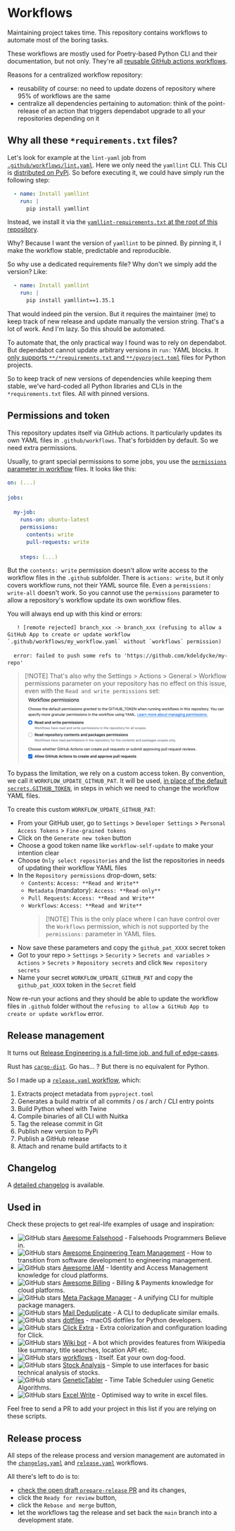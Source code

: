 # Workflows

Maintaining project takes time. This repository contains workflows to automate most of the boring tasks.

These workflows are mostly used for Poetry-based Python CLI and their documentation, but not only. They're all [reusable GitHub actions workflows](https://docs.github.com/en/actions/learn-github-actions/reusing-workflows).

Reasons for a centralized workflow repository:

- reusability of course: no need to update dozens of repository where 95% of workflows are the same
- centralize all dependencies pertaining to automation: think of the point-release of an action that triggers dependabot upgrade to all your repositories depending on it

## Why all these `*requirements.txt` files?

Let's look for example at the `lint-yaml` job from [`.github/workflows/lint.yaml`](https://github.com/kdeldycke/workflows/blob/main/.github/workflows/lint.yaml#L126). Here we only need the `yamllint` CLI. This CLI is [distributed on PyPi](https://pypi.org/project/yamllint/). So before executing it, we could have simply run the following step:

```yaml
  - name: Install yamllint
    run: |
      pip install yamllint
```

Instead, we install it via the [`yamllint-requirements.txt` at the root of this repository](https://github.com/kdeldycke/workflows/blob/main/yamllint-requirements.txt).

Why? Because I want the version of `yamllint` to be pinned. By pinning it, I make the workflow stable, predictable and reproducible.

So why use a dedicated requirements file? Why don't we simply add the version? Like:

```yaml
  - name: Install yamllint
    run: |
      pip install yamllint==1.35.1
```

That would indeed pin the version. But it requires the maintainer (me) to keep track of new release and update manually the version string. That's a lot of work. And I'm lazy. So this should be automated.

To automate that, the only practical way I found was to rely on dependabot. But dependabot cannot update arbitrary versions in `run:` YAML blocks. It [only supports `**/*requirements.txt` and `**/pyproject.toml`](https://docs.github.com/en/code-security/dependabot/dependabot-version-updates/configuration-options-for-the-dependabot.yml-file#pip-and-pip-compile) files for Python projects.

So to keep track of new versions of dependencies while keeping them stable, we've hard-coded all Python libraries and CLIs in the `*requirements.txt` files. All with pinned versions.

## Permissions and token

This repository updates itself via GitHub actions. It particularly updates its own YAML files in `.github/workflows`. That's forbidden by default. So we need extra permissions.

Usually, to grant special permissions to some jobs, you use the [`permissions` parameter in workflow](https://docs.github.com/en/actions/using-workflows/workflow-syntax-for-github-actions#permissions) files. It looks like this:

```yaml
on: (...)

jobs:

  my-job:
    runs-on: ubuntu-latest
    permissions:
      contents: write
      pull-requests: write

    steps: (...)
```

But the `contents: write` permission doesn't allow write access to the workflow files in the `.github` subfolder. There is `actions: write`, but it only covers workflow runs, not their YAML source file. Even a `permissions: write-all` doesn't work. So you cannot use the `permissions` parameter to allow a repository's workflow update its own workflow files.

You will always end up with this kind or errors:

```text
   ! [remote rejected] branch_xxx -> branch_xxx (refusing to allow a GitHub App to create or update workflow `.github/workflows/my_workflow.yaml` without `workflows` permission)

  error: failed to push some refs to 'https://github.com/kdeldycke/my-repo'
```

> \[!NOTE\]
> That's also why the Settings > Actions > General > Workflow permissions parameter on your repository has no effect on this issue, even with the `Read and write permissions` set:
> ![](assets/repo-workflow-permissions.png)

To bypass the limitation, we rely on a custom access token. By convention, we call it `WORKFLOW_UPDATE_GITHUB_PAT`. It will be used, [in place of the default `secrets.GITHUB_TOKEN`](https://github.com/search?q=repo%3Akdeldycke%2Fworkflows%20WORKFLOW_UPDATE_GITHUB_PAT&type=code), in steps in which we need to change the workflow YAML files.

To create this custom `WORKFLOW_UPDATE_GITHUB_PAT`:

- From your GitHub user, go to `Settings` > `Developer Settings` > `Personal Access Tokens` > `Fine-grained tokens`
- Click on the `Generate new token` button
- Choose a good token name like `workflow-self-update` to make your intention clear
- Choose `Only select repositories` and the list the repositories in needs of updating their workflow YAML files
- In the `Repository permissions` drop-down, sets:
  - `Contents`: `Access: **Read and Write**`
  - `Metadata` (mandatory): `Access: **Read-only**`
  - `Pull Requests`: `Access: **Read and Write**`
  - `Workflows`: `Access: **Read and Write**`
    > \[!NOTE\]
    > This is the only place where I can have control over the `Workflows` permission, which is not supported by the `permissions:` parameter in YAML files.
- Now save these parameters and copy the `github_pat_XXXX` secret token
- Got to your repo > `Settings` > `Security` > `Secrets and variables` > `Actions` > `Secrets` > `Repository secrets` and click `New repository secrets`
- Name your secret `WORKFLOW_UPDATE_GITHUB_PAT` and copy the `github_pat_XXXX` token in the `Secret` field

Now re-run your actions and they should be able to update the workflow files in `.github` folder without the `refusing to allow a GitHub App to create or update workflow` error.

## Release management

It turns out [Release Engineering is a full-time job, and full of edge-cases](https://blog.axo.dev/2023/02/cargo-dist).

Rust has [`cargo-dist`](https://github.com/axodotdev/cargo-dist). Go has... ? But there is no equivalent for Python.

So I made up a [`release.yaml` workflow](https://github.com/kdeldycke/workflows/blob/main/.github/workflows/release.yaml), which:

1. Extracts project metadata from `pyproject.toml`
1. Generates a build matrix of all commits / os / arch / CLI entry points
1. Build Python wheel with Twine
1. Compile binaries of all CLI with Nuitka
1. Tag the release commit in Git
1. Publish new version to PyPi
1. Publish a GitHub release
1. Attach and rename build artifacts to it

## Changelog

A [detailed changelog](changelog.md) is available.

## Used in

Check these projects to get real-life examples of usage and inspiration:

- ![GitHub stars](https://img.shields.io/github/stars/kdeldycke/awesome-falsehood?label=%E2%AD%90&style=flat-square) [Awesome Falsehood](https://github.com/kdeldycke/awesome-falsehood#readme) - Falsehoods Programmers Believe in.
- ![GitHub stars](https://img.shields.io/github/stars/kdeldycke/awesome-engineering-team-management?label=%E2%AD%90&style=flat-square) [Awesome Engineering Team Management](https://github.com/kdeldycke/awesome-engineering-team-management#readme) - How to transition from software development to engineering management.
- ![GitHub stars](https://img.shields.io/github/stars/kdeldycke/awesome-iam?label=%E2%AD%90&style=flat-square) [Awesome IAM](https://github.com/kdeldycke/awesome-iam#readme) - Identity and Access Management knowledge for cloud platforms.
- ![GitHub stars](https://img.shields.io/github/stars/kdeldycke/awesome-billing?label=%E2%AD%90&style=flat-square) [Awesome Billing](https://github.com/kdeldycke/awesome-billing#readme) - Billing & Payments knowledge for cloud platforms.
- ![GitHub stars](https://img.shields.io/github/stars/kdeldycke/meta-package-manager?label=%E2%AD%90&style=flat-square) [Meta Package Manager](https://github.com/kdeldycke/meta-package-manager#readme) - A unifying CLI for multiple package managers.
- ![GitHub stars](https://img.shields.io/github/stars/kdeldycke/mail-deduplicate?label=%E2%AD%90&style=flat-square) [Mail Deduplicate](https://github.com/kdeldycke/mail-deduplicate#readme) - A CLI to deduplicate similar emails.
- ![GitHub stars](https://img.shields.io/github/stars/kdeldycke/dotfiles?label=%E2%AD%90&style=flat-square) [dotfiles](https://github.com/kdeldycke/dotfiles#readme) - macOS dotfiles for Python developers.
- ![GitHub stars](https://img.shields.io/github/stars/kdeldycke/click-extra?label=%E2%AD%90&style=flat-square) [Click Extra](https://github.com/kdeldycke/click-extra#readme) - Extra colorization and configuration loading for Click.
- ![GitHub stars](https://img.shields.io/github/stars/themagicalmammal/wikibot?label=%E2%AD%90&style=flat-square) [Wiki bot](https://github.com/themagicalmammal/wikibot#readme) - A bot which provides features from Wikipedia like summary, title searches, location API etc.
- ![GitHub stars](https://img.shields.io/github/stars/kdeldycke/workflows?label=%E2%AD%90&style=flat-square) [workflows](https://github.com/kdeldycke/workflows#readme) - Itself. Eat your own dog-food.
- ![GitHub stars](https://img.shields.io/github/stars/themagicalmammal/stock-analyser?label=%E2%AD%90&style=flat-square) [Stock Analysis](https://github.com/themagicalmammal/stock-analyser#readme) - Simple to use interfaces for basic technical analysis of stocks.
- ![GitHub stars](https://img.shields.io/github/stars/themagicalmammal/genetictabler?label=%E2%AD%90&style=flat-square) [GeneticTabler](https://github.com/themagicalmammal/genetictabler#readme) - Time Table Scheduler using Genetic Algorithms.
- ![GitHub stars](https://img.shields.io/github/stars/themagicalmammal/excel-write?label=%E2%AD%90&style=flat-square) [Excel Write](https://github.com/themagicalmammal/excel-write#readme) - Optimised way to write in excel files.

Feel free to send a PR to add your project in this list if you are relying on these scripts.

## Release process

All steps of the release process and version management are automated in the
[`changelog.yaml`](https://github.com/kdeldycke/workflows/blob/main/.github/workflows/changelog.yaml)
and
[`release.yaml`](https://github.com/kdeldycke/workflows/blob/main/.github/workflows/release.yaml)
workflows.

All there's left to do is to:

- [check the open draft `prepare-release` PR](https://github.com/kdeldycke/workflows/pulls?q=is%3Apr+is%3Aopen+head%3Aprepare-release)
  and its changes,
- click the `Ready for review` button,
- click the `Rebase and merge` button,
- let the workflows tag the release and set back the `main` branch into a
  development state.
